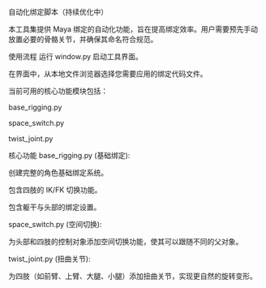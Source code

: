 自动化绑定脚本（持续优化中）

本工具集提供 Maya 绑定的自动化功能，旨在提高绑定效率。用户需要预先手动放置必要的骨骼关节，并确保其命名符合规范。

使用流程
运行 window.py 启动工具界面。

在界面中，从本地文件浏览器选择您需要应用的绑定代码文件。

当前可用的核心功能模块包括：

base_rigging.py

space_switch.py

twist_joint.py

核心功能
base_rigging.py (基础绑定):

创建完整的角色基础绑定系统。

包含四肢的 IK/FK 切换功能。

包含躯干与头部的绑定设置。

space_switch.py (空间切换):

为头部和四肢的控制对象添加空间切换功能，使其可以跟随不同的父对象。

twist_joint.py (扭曲关节):

为四肢（如前臂、上臂、大腿、小腿）添加扭曲关节，实现更自然的旋转变形。
